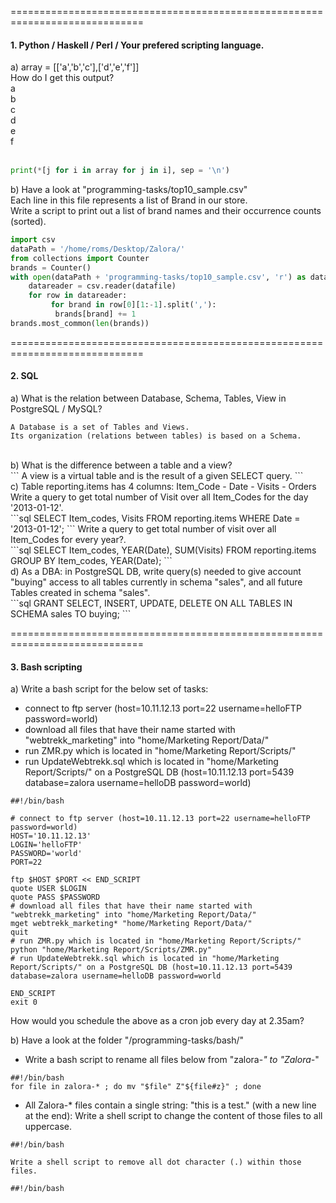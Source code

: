 =============================================================================
#### 1. Python / Haskell / Perl / Your prefered scripting language.<br>
a) array = [['a','b','c'],['d','e','f']]<br>
How do I get this output?<br>
a<br>
b<br>
c<br>
d<br>
e<br>
f<br>
<br>
```python
print(*[j for i in array for j in i], sep = '\n')
```

b) Have a look at "programming-tasks/top10_sample.csv"<br>
Each line in this file represents a list of Brand in our store.<br>
Write a script to print out a list of brand names and their occurrence counts (sorted).<br>
```python
import csv
dataPath = '/home/roms/Desktop/Zalora/'
from collections import Counter
brands = Counter()
with open(dataPath + 'programming-tasks/top10_sample.csv', 'r') as datafile:
    datareader = csv.reader(datafile)
    for row in datareader:
    	 for brand in row[0][1:-1].split(','):
          brands[brand] += 1
brands.most_common(len(brands))
```

=============================================================================
#### 2. SQL<br>
a) What is the relation between Database, Schema, Tables, View in PostgreSQL / MySQL?<br>
```
A Database is a set of Tables and Views. 
Its organization (relations between tables) is based on a Schema.
```
<br>
b) What is the difference between a table and a view?<br>
```
A view is a virtual table and is the result of a given SELECT query.
```
<br>
c) Table reporting.items has 4 columns: Item_Code - Date - Visits - Orders<br>
Write a query to get total number of Visit over all Item_Codes for the day '2013-01-12'.<br>
```sql
SELECT Item_codes, Visits
FROM reporting.items
WHERE Date = '2013-01-12';
```
Write a query to get total number of visit over all Item_Codes for every year?.<br>
```sql
SELECT Item_codes, YEAR(Date), SUM(Visits)
FROM reporting.items
GROUP BY Item_codes, YEAR(Date);
```
<br>
d) As a DBA: in PostgreSQL DB, write query(s) needed to give account "buying" access to all tables currently in schema "sales", and all future Tables created in schema "sales".<br>
```sql
GRANT SELECT, INSERT, UPDATE, DELETE
ON ALL TABLES 
IN SCHEMA sales 
TO buying;
```

=============================================================================
#### 3. Bash scripting<br>
a) Write a bash script for the below set of tasks:<br>
- connect to ftp server (host=10.11.12.13 port=22 username=helloFTP password=world)
- download all files that have their name started with "webtrekk_marketing" into "home/Marketing Report/Data/"
- run ZMR.py which is located in "home/Marketing Report/Scripts/"
- run UpdateWebtrekk.sql which is located in "home/Marketing Report/Scripts/" on a PostgreSQL DB (host=10.11.12.13 port=5439 database=zalora username=helloDB password=world)
```shell
##!/bin/bash

# connect to ftp server (host=10.11.12.13 port=22 username=helloFTP password=world)
HOST='10.11.12.13'
LOGIN='helloFTP'
PASSWORD='world'
PORT=22

ftp $HOST $PORT << END_SCRIPT
quote USER $LOGIN
quote PASS $PASSWORD
# download all files that have their name started with "webtrekk_marketing" into "home/Marketing Report/Data/"
mget webtrekk_marketing* "home/Marketing Report/Data/"
quit
# run ZMR.py which is located in "home/Marketing Report/Scripts/"
python "home/Marketing Report/Scripts/ZMR.py"
# run UpdateWebtrekk.sql which is located in "home/Marketing Report/Scripts/" on a PostgreSQL DB (host=10.11.12.13 port=5439 database=zalora username=helloDB password=world

END_SCRIPT
exit 0
```
How would you schedule the above as a cron job every day at 2.35am?

b) Have a look at the folder "/programming-tasks/bash/"
- Write a bash script to rename all files below from "zalora-*" to "Zalora-*"
```shell
##!/bin/bash
for file in zalora-* ; do mv "$file" Z"${file#z}" ; done
```
- All Zalora-* files contain a single string: "this is a test." (with a new line at the end):
    Write a shell script to change the content of those files to all uppercase.
```shell
##!/bin/bash

```
    Write a shell script to remove all dot character (.) within those files.
```shell
##!/bin/bash

```
